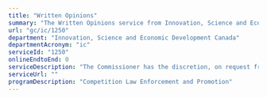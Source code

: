 ```yaml
---
title: "Written Opinions"
summary: "The Written Opinions service from Innovation, Science and Economic Development Canada is not available end-to-end online, according to the GC Service Inventory."
url: "gc/ic/1250"
department: "Innovation, Science and Economic Development Canada"
departmentAcronym: "ic"
serviceId: "1250"
onlineEndtoEnd: 0
serviceDescription: "The Commissioner has the discretion, on request from any person, to provide a binding written opinion on the applicability of one or more provisions of the Competition Act or regulations to a proposed practice or conduct. Written Opinions are binding on the Commissioner if all the material facts have been submitted, are accurate, and remain substantially unchanged. The Commissioner has the sole discretion to decline to issue a Written Opinion."
serviceUrl: ""
programDescription: "Competition Law Enforcement and Promotion"
---
```

